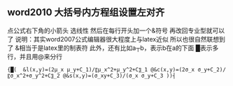 ## word2010 大括号内方程组设置左对齐
点公式右下角的小箭头 选线性
然后在每行开头加一个&符号
再改回专业型就可以了
说明：其实word2007公式编辑器很大程度上与latex近似
所以也很自然联想到了
&相当于是latex里的制表符
此外，还有比如a┬b，表示b在a的下面
█表示多行，并且用@来分行
```
{█(  &l(x,y)=(2μ_x μ_y+C_1)/〖μ_x^2+μ_y^2+C〗_1 @&c(x,y)=(2σ_x σ_y+C_2)/〖σ_x^2+σ_y^2+C〗_2 @&s(x,y)=(σ_xy+C_3)/(σ_x σ_y+C_3 ))┤
```
